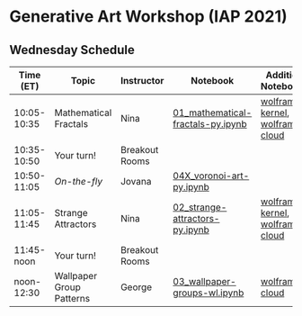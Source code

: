 # Generative Art Workshop (IAP 2021)

## Wednesday Schedule

| Time (ET)     | Topic                        | Instructor     | Notebook       | Additional Notebook(s) |
| -----------   | ---------------------------- | -------------- |--------------- | ---------------------- |
| 10:05-10:35   | Mathematical Fractals        | Nina           | [01_mathematical-fractals-py.ipynb](https://github.com/gvarnavi/generative-art-iap/blob/master/01.20-Wednesday/01_mathematical-fractals-py.ipynb) |[wolfram-kernel](https://github.com/gvarnavi/generative-art-iap/blob/master/01.20-Wednesday/01X_mathematical-fractals-wl.ipynb), [wolfram-cloud](https://www.wolframcloud.com/obj/gvarnavi/Published/01X_mathematical-fractals.nb) |
| 10:35-10:50   | Your turn!                   | Breakout Rooms | | |
| 10:50-11:05   | _On-the-fly_                 | Jovana         | [04X_voronoi-art-py.ipynb](https://github.com/gvarnavi/generative-art-iap/blob/master/01.20-Wednesday/04X_voronoi-art-py.ipynb) | |
| 11:05-11:45   | Strange Attractors           | Nina           | [02_strange-attractors-py.ipynb](https://github.com/gvarnavi/generative-art-iap/blob/master/01.20-Wednesday/02_strange-attractors-py.ipynb) | [wolfram-kernel](https://github.com/gvarnavi/generative-art-iap/blob/master/01.20-Wednesday/02X_strange-attractors-wl.ipynb), [wolfram-cloud](https://www.wolframcloud.com/obj/gvarnavi/Published/02X_strange-attractors.nb) |
| 11:45-noon    | Your turn!                   | Breakout Rooms | | |
| noon-12:30    | Wallpaper Group Patterns     | George         | [03_wallpaper-groups-wl.ipynb](https://github.com/gvarnavi/generative-art-iap/blob/master/01.20-Wednesday/03_wallpaper-groups-wl.ipynb)| [wolfram-cloud](https://www.wolframcloud.com/obj/gvarnavi/Published/03X_wallpaper-groups.nb)|
